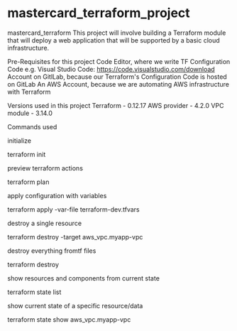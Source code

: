 # mastercard_terraform_project

mastercard_terraform
This project will involve building a Terraform module that will deploy a web application that will be supported by a basic cloud infrastructure.

Pre-Requisites for this project
Code Editor, where we write TF Configuration Code e.g. Visual Studio Code: https://code.visualstudio.com/download
Account on GitlLab, because our Terraform's Configuration Code is hosted on GitLab
An AWS Account, because we are automating AWS infrastructure with Terraform

Versions used in this project
Terraform - 0.12.17
AWS provider - 4.2.0
VPC module - 3.14.0

Commands used

initialize

terraform init



preview terraform actions

terraform plan



apply configuration with variables

terraform apply -var-file terraform-dev.tfvars



destroy a single resource

terraform destroy -target aws_vpc.myapp-vpc



destroy everything fromtf files

terraform destroy



show resources and components from current state

terraform state list



show current state of a specific resource/data

terraform state show aws_vpc.myapp-vpc    

